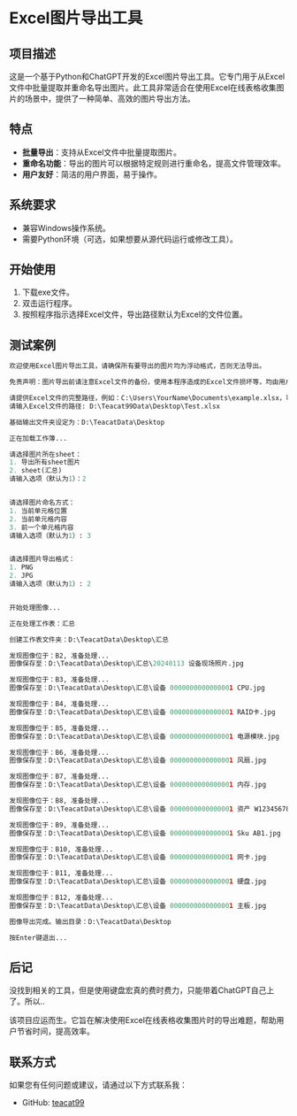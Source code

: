 # Excel图片导出工具

## 项目描述

这是一个基于Python和ChatGPT开发的Excel图片导出工具。它专门用于从Excel文件中批量提取并重命名导出图片。此工具非常适合在使用Excel在线表格收集图片的场景中，提供了一种简单、高效的图片导出方法。

## 特点

- **批量导出**：支持从Excel文件中批量提取图片。
- **重命名功能**：导出的图片可以根据特定规则进行重命名，提高文件管理效率。
- **用户友好**：简洁的用户界面，易于操作。

## 系统要求

- 兼容Windows操作系统。
- 需要Python环境（可选，如果想要从源代码运行或修改工具）。

## 开始使用

1. 下载exe文件。
2. 双击运行程序。
3. 按照程序指示选择Excel文件，导出路径默认为Excel的文件位置。

## 测试案例

```python
欢迎使用Excel图片导出工具，请确保所有要导出的图片均为浮动格式，否则无法导出。

免责声明：图片导出前请注意Excel文件的备份，使用本程序造成的Excel文件损坏等，均由用户自行承担，与作者无关。

请提供Excel文件的完整路径，例如：C:\Users\YourName\Documents\example.xlsx，可以使用 Ctrl+Z 加回车退出输入。
请输入Excel文件的路径: D:\Teacat99Data\Desktop\Test.xlsx

基础输出文件夹设定为：D:\TeacatData\Desktop

正在加载工作簿...

请选择图片所在sheet：
1. 导出所有sheet图片
2. sheet(汇总)
请输入选项（默认为1）：2


请选择图片命名方式：
1. 当前单元格位置
2. 当前单元格内容
3. 前一个单元格内容
请输入选项（默认为1）: 3


请选择图片导出格式：
1. PNG
2. JPG
请输入选项（默认为1）: 2


开始处理图像...

正在处理工作表：汇总

创建工作表文件夹：D:\TeacatData\Desktop\汇总

发现图像位于：B2, 准备处理...
图像保存至：D:\TeacatData\Desktop\汇总\20240113 设备现场照片.jpg

发现图像位于：B3, 准备处理...
图像保存至：D:\TeacatData\Desktop\汇总\设备 0000000000000001 CPU.jpg

发现图像位于：B4, 准备处理...
图像保存至：D:\TeacatData\Desktop\汇总\设备 0000000000000001 RAID卡.jpg

发现图像位于：B5, 准备处理...
图像保存至：D:\TeacatData\Desktop\汇总\设备 0000000000000001 电源模块.jpg

发现图像位于：B6, 准备处理...
图像保存至：D:\TeacatData\Desktop\汇总\设备 0000000000000001 风扇.jpg

发现图像位于：B7, 准备处理...
图像保存至：D:\TeacatData\Desktop\汇总\设备 0000000000000001 内存.jpg

发现图像位于：B8, 准备处理...
图像保存至：D:\TeacatData\Desktop\汇总\设备 0000000000000001 资产 W1234567890.jpg

发现图像位于：B9, 准备处理...
图像保存至：D:\TeacatData\Desktop\汇总\设备 0000000000000001 Sku AB1.jpg

发现图像位于：B10, 准备处理...
图像保存至：D:\TeacatData\Desktop\汇总\设备 0000000000000001 网卡.jpg

发现图像位于：B11, 准备处理...
图像保存至：D:\TeacatData\Desktop\汇总\设备 0000000000000001 硬盘.jpg

发现图像位于：B12, 准备处理...
图像保存至：D:\TeacatData\Desktop\汇总\设备 0000000000000001 主板.jpg

图像导出完成。输出目录：D:\TeacatData\Desktop

按Enter键退出...
```

## 后记

没找到相关的工具，但是使用键盘宏真的费时费力，只能带着ChatGPT自己上了。所以..

该项目应运而生。它旨在解决使用Excel在线表格收集图片时的导出难题，帮助用户节省时间，提高效率。


## 联系方式

如果您有任何问题或建议，请通过以下方式联系我：

- GitHub: [teacat99](https://github.com/teacat99)

